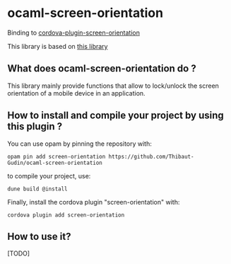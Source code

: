 # ocaml-screen-orientation

Binding to
[cordova-plugin-screen-orientation](https://github.com/apache/cordova-plugin-screen-orientation)

This library is based on [this library](https://github.com/dannywillems/ocaml-cordova-plugin-screen-orientation)

## What does ocaml-screen-orientation do ?

This library mainly provide functions that allow to lock/unlock the
screen orientation of a mobile device in an application.

## How to install and compile your project by using this plugin ?

You can use opam by pinning the repository with:
```Shell
opam pin add screen-orientation https://github.com/Thibaut-Gudin/ocaml-screen-orientation
```

to compile your project, use:
```Shell
dune build @install
```

Finally, install the cordova plugin "screen-orientation" with:
```Shell
cordova plugin add screen-orientation
```


## How to use it?

[TODO]
